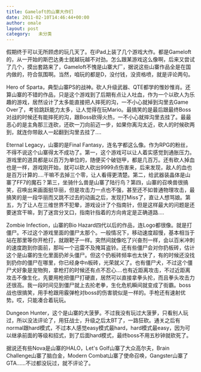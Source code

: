 ```yaml
---
title: Gameloft的山寨大作们
date: 2011-02-10T14:46:44+00:00
author: omale
layout: post
category:   未分类  
---
```

假期终于可以无所顾虑的玩几天了。在iPad上装了几个游戏大作。都是Gameloft的，从一开始的斯巴达勇士就越玩越不对劲。怎么跟某游戏这么像啊，后来又尝试了几个，摸出套路来了，Gameloft不愧是山寨大厂，据说这些山寨作品全是在国内做的，符合氛围啊。当然，咱玩的都是D，没付钱，没资格喷，就是评论两句。

Hero of Sparta，典型山寨PS的战神。砍人升级武器、QTE都学的惟妙惟肖。还算山寨的不错的作品，只是这个游戏到了后期有点让人吐血，作为一个以砍人为乐趣的游戏，居然设计了太多能直接把人摔死的沟，一不小心就掉到沟里去Game Over了，考验跳跃能力太多，让人觉得在玩Mario。最搞笑的是最后跟最终Boss对战的时候还有能摔死的沟，跟Boss砍得火热，一不小心就摔沟里去挂了。最最恶心的是主角那三连砍，还砍一刀向前迈一步，如果你离沟太近，砍人的时候砍两到，就连你带敌人一起翻到沟里去挂了&#8230;.

Eternal Legacy，山寨的是Final Fantasy，连名字都这么像。作为RPG的粉丝，不得不说这个山寨得太不成功了。第一，这个游戏可以让人着实感觉到通胀压力。游戏里的道具都是以百万为单位的，随便买个破铠甲，都是几百万。还有砍人掉血也是一样，游戏刚开始，就可以砍人砍出9999点伤害来，后来发现，敌人的血也是百万计算的&#8230;.干嘛不去掉三个零，让人看得更清楚。第二，给武器装晶体是山寨了FF7的魔石？第三，坐骑什么兽是山寨了陆行鸟？第四，山寨的召唤兽很搞笑，召唤出来画面挺华丽，但是攻击力一点也不强，甚至还不如普通物理攻击，最搞笑的是一段华丽而又跳不过去的动画之后，发现打Miss了，直让人想骂娘。第五，为了让人在三维世界不犯晕，游戏设计了个指南针，但是这样最大的问题是还要迷宫干嘛，到了迷宫分叉口，指南针指着的方向肯定是正确道路&#8230;.

Zombie Infection，山寨的Bio Hazard四代以后的作品，连Logo都很像。就是打僵尸。不过这个游戏里面的僵尸太那个。一般情况下，移动速度超慢，基本相当于站在那里等你开枪打，就跟靶子一样。突然间就像吃了兴奋剂一样，会以百米冲刺的速度跑到你面前，那叫一个迅雷不及掩耳盗铃。还有些僵尸会对你扔板砖，估计这个是山寨的生化里面扔斧头僵尸。但这个扔板砖频率也太快了，有的时候还没找到扔你的僵尸在哪里，你已经身中n板砖，光荣就义了。也有僵尸犬，不过这个僵尸犬好象是宠物狗，拿枪打的时候还有点不忍心&#8230;.也有近距离攻击，不过近距离攻击不像生化，先要用枪把僵尸打硬直，居然可以直接拿拳头抡，而且拳头攻击力还很高。我一段时间见到僵尸就上去抡老拳，生化危机瞬间就变成了街霸。boss战也很搞笑，用手枪跟用霰弹枪对boss的伤害貌似是一样的。手枪还有速射优势。哎，只能凑合着玩玩。

Dungeon Hunter，这个是山寨的大菠萝。不过我没有玩过大菠萝，只看别人玩过，所以没法评论了，用狂战士，升级之后太BT了，一路狂砍。通关之后有normal跟hard模式，不过本人感觉easy模式最hard，hard模式最easy，因为可以继承前面的等级和招式，到了后面hard模式，最终boss不用五秒钟就砍死了。

据说还有些Nova是山寨的HALO，Let's Golf山寨了大众高尔夫，Brain Challenge山寨了脑白金，Modern Combat山寨了使命召唤，Gangster山寨了GTA&#8230;&#8230;不过都没玩过，就不评论了。